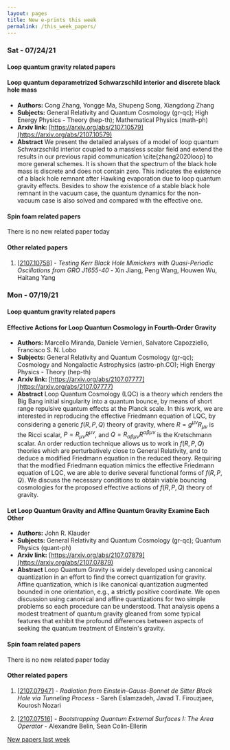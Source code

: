 ```yaml
---
layout: pages
title: New e-prints this week
permalink: /this_week_papers/
---
```




### Sat - 07/24/21

#### Loop quantum gravity related papers

#### **Loop quantum deparametrized Schwarzschild interior and discrete black  hole mass**
 - **Authors:** Cong Zhang, Yongge Ma, Shupeng Song, Xiangdong Zhang
 - **Subjects:** General Relativity and Quantum Cosmology (gr-qc); High Energy Physics - Theory (hep-th); Mathematical Physics (math-ph)
 - **Arxiv link:** [https://arxiv.org/abs/2107.10579](https://arxiv.org/abs/2107.10579)
 - **Abstract**
 We present the detailed analyses of a model of loop quantum Schwarzschild interior coupled to a massless scalar field and extend the results in our previous rapid communication \cite{zhang2020loop} to more general schemes. It is shown that the spectrum of the black hole mass is discrete and does not contain zero. This indicates the existence of a black hole remnant after Hawking evaporation due to loop quantum gravity effects. Besides to show the existence of a stable black hole remnant in the vacuum case, the quantum dynamics for the non-vacuum case is also solved and compared with the effective one. 

#### Spin foam related papers

There is no new related paper today 



#### Other related papers

1. [[2107.10758]](https://arxiv.org/abs/2107.10758) - *Testing Kerr Black Hole Mimickers with Quasi-Periodic Oscillations from  GRO J1655-40* - Xin Jiang, Peng Wang, Houwen Wu, Haitang Yang



### Mon - 07/19/21

#### Loop quantum gravity related papers

#### **Effective Actions for Loop Quantum Cosmology in Fourth-Order Gravity**
 - **Authors:** Marcello Miranda, Daniele Vernieri, Salvatore Capozziello, Francisco S. N. Lobo
 - **Subjects:** General Relativity and Quantum Cosmology (gr-qc); Cosmology and Nongalactic Astrophysics (astro-ph.CO); High Energy Physics - Theory (hep-th)
 - **Arxiv link:** [https://arxiv.org/abs/2107.07777](https://arxiv.org/abs/2107.07777)
 - **Abstract**
 Loop Quantum Cosmology (LQC) is a theory which renders the Big Bang initial singularity into a quantum bounce, by means of short range repulsive quantum effects at the Planck scale. In this work, we are interested in reproducing the effective Friedmann equation of LQC, by considering a generic $f(R,P,Q)$ theory of gravity, where $R=g^{\mu\nu}R_{\mu\nu}$ is the Ricci scalar, $P=R_{\mu\nu}R^{\mu\nu}$, and $Q=R_{\alpha\beta\mu\nu}R^{\alpha\beta\mu\nu}$ is the Kretschmann scalar. An order reduction technique allows us to work in $f(R,P,Q)$ theories which are perturbatively close to General Relativity, and to deduce a modified Friedmann equation in the reduced theory. Requiring that the modified Friedmann equation mimics the effective Friedmann equation of LQC, we are able to derive several functional forms of $f(R,P,Q)$. We discuss the necessary conditions to obtain viable bouncing cosmologies for the proposed effective actions of $f(R,P,Q)$ theory of gravity. 

#### **Let Loop Quantum Gravity and Affine Quantum Gravity Examine Each Other**
 - **Authors:** John R. Klauder
 - **Subjects:** General Relativity and Quantum Cosmology (gr-qc); Quantum Physics (quant-ph)
 - **Arxiv link:** [https://arxiv.org/abs/2107.07879](https://arxiv.org/abs/2107.07879)
 - **Abstract**
 Loop Quantum Gravity is widely developed using canonical quantization in an effort to find the correct quantization for gravity. Affine quantization, which is like canonical quantization augmented bounded in one orientation, e.g., a strictly positive coordinate. We open discussion using canonical and affine quantizations for two simple problems so each procedure can be understood. That analysis opens a modest treatment of quantum gravity gleaned from some typical features that exhibit the profound differences between aspects of seeking the quantum treatment of Einstein's gravity. 

#### Spin foam related papers

There is no new related paper today 



#### Other related papers

1. [[2107.07947]](https://arxiv.org/abs/2107.07947) - *Radiation from Einstein-Gauss-Bonnet de Sitter Black Hole via Tunneling  Process* - Sareh Eslamzadeh, Javad T. Firouzjaee, Kourosh Nozari

1. [[2107.07516]](https://arxiv.org/abs/2107.07516) - *Bootstrapping Quantum Extremal Surfaces I: The Area Operator* - Alexandre Belin, Sean Colin-Ellerin






[New papers last week]({{site.url}}/archived/weekly/pre-print/2021/07/19/archived_weekly_papers.html)